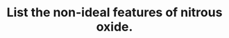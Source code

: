 ---
title: "List the non-ideal features of nitrous oxide."
entityType: SAQ
exam: PEX
college: ANZCA
year: 2006
sitting: A
question: 03
passRate: 58
EC_expectedDomains:
- "The main points expected for a pass included: the drugs inability to be used as a single agent, diffusion hypoxia, expansion of gas-filled spaces and cobalt oxidation resulting in reduced activity of vitamin B12."
EC_extraCredit:
- "Additional marks were obtained for a description of additional adverse effects including, but not restricted to, non-ideal pharmaceutic properties, post-operative nausea and vomiting, pulmonary hypertension, increased cerebral blood flow, mild myocardial depression, sympathetic stimulation and increased homocysteine levels."
- "Some candidates also described the difficulties associated with interpreting depth of anaesthesia monitoring when administering N2O and its potential for abuse."
EC_errorsCommon:
- "Forty percent of candidates failed to mention diffusion hypoxia."
- "Also, there was some confusion regarding the relative solubilities of N2O, O2 and N2 and how this affects expansion of gas filled spaces."
---